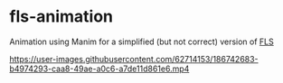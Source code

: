 # fls-animation

Animation using Manim for a simplified (but not correct) version of [FLS](https://github.com/TiagoCavalcante/fixed-length-search)


https://user-images.githubusercontent.com/62714153/186742683-b4974293-caa8-49ae-a0c6-a7de11d861e6.mp4


